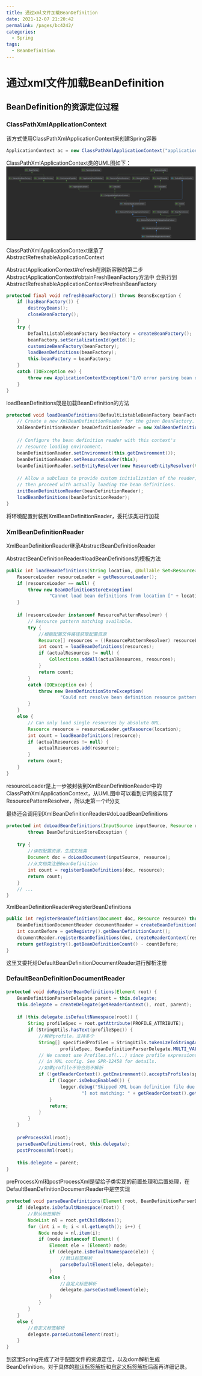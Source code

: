 ```yaml
---
title: 通过xml文件加载BeanDefinition
date: 2021-12-07 21:20:42
permalink: /pages/bc4242/
categories:
  - Spring
tags:
  - BeanDefinition
---
```

# 通过xml文件加载BeanDefinition

## BeanDefinition的资源定位过程
### ClassPathXmlApplicationContext
该方式使用ClassPathXmlApplicationContext来创建Spring容器
```java
ApplicationContext ac = new ClassPathXmlApplicationContext("applicationContext.xml");
```
ClassPathXmlApplicationContext类的UML图如下：
![ClassPathXmlApplicationContext UML图](/img/spring/ClassPathXmlApplicationContext.png)

ClassPathXmlApplicationContext继承了AbstractRefreshableApplicationContext   

AbstractApplicationContext#refresh在刷新容器的第二步AbstractApplicationContext#obtainFreshBeanFactory方法中
会执行到AbstractRefreshableApplicationContext#refreshBeanFactory
```java
protected final void refreshBeanFactory() throws BeansException {
    if (hasBeanFactory()) {
        destroyBeans();
        closeBeanFactory();
    }
    try {
        DefaultListableBeanFactory beanFactory = createBeanFactory();
        beanFactory.setSerializationId(getId());
        customizeBeanFactory(beanFactory);
        loadBeanDefinitions(beanFactory);
        this.beanFactory = beanFactory;
    }
    catch (IOException ex) {
        throw new ApplicationContextException("I/O error parsing bean definition source for " + getDisplayName(), ex);
    }
}
```
loadBeanDefinitions既是加载BeanDefinition的方法
```java
protected void loadBeanDefinitions(DefaultListableBeanFactory beanFactory) throws BeansException, IOException {
    // Create a new XmlBeanDefinitionReader for the given BeanFactory.
    XmlBeanDefinitionReader beanDefinitionReader = new XmlBeanDefinitionReader(beanFactory);

    // Configure the bean definition reader with this context's
    // resource loading environment.
    beanDefinitionReader.setEnvironment(this.getEnvironment());
    beanDefinitionReader.setResourceLoader(this);
    beanDefinitionReader.setEntityResolver(new ResourceEntityResolver(this));

    // Allow a subclass to provide custom initialization of the reader,
    // then proceed with actually loading the bean definitions.
    initBeanDefinitionReader(beanDefinitionReader);
    loadBeanDefinitions(beanDefinitionReader);
}
```
将环境配置封装到XmlBeanDefinitionReader，委托该类进行加载

### XmlBeanDefinitionReader
XmlBeanDefinitionReader继承AbstractBeanDefinitionReader 

AbstractBeanDefinitionReader#loadBeanDefinitions的模板方法
```java
public int loadBeanDefinitions(String location, @Nullable Set<Resource> actualResources) throws BeanDefinitionStoreException {
    ResourceLoader resourceLoader = getResourceLoader();
    if (resourceLoader == null) {
        throw new BeanDefinitionStoreException(
                "Cannot load bean definitions from location [" + location + "]: no ResourceLoader available");
    }

    if (resourceLoader instanceof ResourcePatternResolver) {
        // Resource pattern matching available.
        try {
            //根据配置文件路径获取配置资源
            Resource[] resources = ((ResourcePatternResolver) resourceLoader).getResources(location);
            int count = loadBeanDefinitions(resources);
            if (actualResources != null) {
                Collections.addAll(actualResources, resources);
            }
            return count;
        }
        catch (IOException ex) {
            throw new BeanDefinitionStoreException(
                    "Could not resolve bean definition resource pattern [" + location + "]", ex);
        }
    }
    else {
        // Can only load single resources by absolute URL.
        Resource resource = resourceLoader.getResource(location);
        int count = loadBeanDefinitions(resource);
        if (actualResources != null) {
            actualResources.add(resource);
        }
        return count;
    }
}
```
resourceLoader是上一步被封装到XmlBeanDefinitionReader中的ClassPathXmlApplicationContext，从UML图中可以看到它间接实现了ResourcePatternResolver，所以走第一个if分支

最终还会调用到XmlBeanDefinitionReader#doLoadBeanDefinitions
```java
protected int doLoadBeanDefinitions(InputSource inputSource, Resource resource)
		throws BeanDefinitionStoreException {

	try {
        //读取配置资源，生成文档类
		Document doc = doLoadDocument(inputSource, resource);
        //从文档类注册BeanDefinition
		int count = registerBeanDefinitions(doc, resource);
		return count;
	}
    // ...
}
```

XmlBeanDefinitionReader#registerBeanDefinitions
```java
public int registerBeanDefinitions(Document doc, Resource resource) throws BeanDefinitionStoreException {
    BeanDefinitionDocumentReader documentReader = createBeanDefinitionDocumentReader();
    int countBefore = getRegistry().getBeanDefinitionCount();
    documentReader.registerBeanDefinitions(doc, createReaderContext(resource));
    return getRegistry().getBeanDefinitionCount() - countBefore;
}
```
这里又委托给DefaultBeanDefinitionDocumentReader进行解析注册

### DefaultBeanDefinitionDocumentReader
```java
protected void doRegisterBeanDefinitions(Element root) {
	BeanDefinitionParserDelegate parent = this.delegate;
	this.delegate = createDelegate(getReaderContext(), root, parent);

	if (this.delegate.isDefaultNamespace(root)) {
		String profileSpec = root.getAttribute(PROFILE_ATTRIBUTE);
		if (StringUtils.hasText(profileSpec)) {
            //解析profile，支持多个
			String[] specifiedProfiles = StringUtils.tokenizeToStringArray(
					profileSpec, BeanDefinitionParserDelegate.MULTI_VALUE_ATTRIBUTE_DELIMITERS);
			// We cannot use Profiles.of(...) since profile expressions are not supported
			// in XML config. See SPR-12458 for details.
            //如果profile不符合则不解析
			if (!getReaderContext().getEnvironment().acceptsProfiles(specifiedProfiles)) {
				if (logger.isDebugEnabled()) {
					logger.debug("Skipped XML bean definition file due to specified profiles [" + profileSpec +
							"] not matching: " + getReaderContext().getResource());
				}
				return;
			}
		}
	}

	preProcessXml(root);
	parseBeanDefinitions(root, this.delegate);
	postProcessXml(root);

	this.delegate = parent;
}
```
preProcessXml和postProcessXml是留给子类实现的前置处理和后置处理，在DefaultBeanDefinitionDocumentReader中是空实现

```java
protected void parseBeanDefinitions(Element root, BeanDefinitionParserDelegate delegate) {
	if (delegate.isDefaultNamespace(root)) {
        //默认标签解析
		NodeList nl = root.getChildNodes();
		for (int i = 0; i < nl.getLength(); i++) {
			Node node = nl.item(i);
			if (node instanceof Element) {
				Element ele = (Element) node;
				if (delegate.isDefaultNamespace(ele)) {
                    //默认标签解析
					parseDefaultElement(ele, delegate);
				}
				else {
                    //自定义标签解析
					delegate.parseCustomElement(ele);
				}
			}
		}
	}
	else {
        //自定义标签解析
		delegate.parseCustomElement(root);
	}
}
```
到这里Spring完成了对于配置文件的资源定位，以及dom解析生成BeanDefinition。对于具体的[默认标签解析](urlPrefix/pages/076f9e/)和[自定义标签解析](urlPrefix/pages/e29197/)后面再详细记录。
